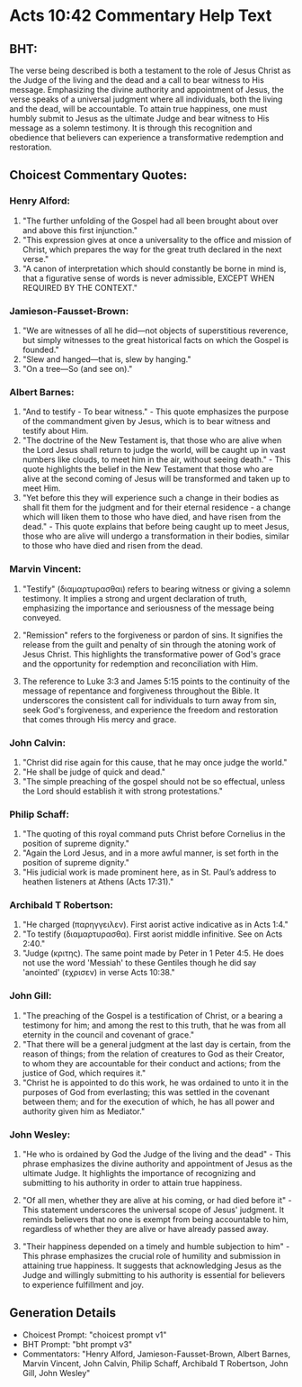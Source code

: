 # Acts 10:42 Commentary Help Text

## BHT:
The verse being described is both a testament to the role of Jesus Christ as the Judge of the living and the dead and a call to bear witness to His message. Emphasizing the divine authority and appointment of Jesus, the verse speaks of a universal judgment where all individuals, both the living and the dead, will be accountable. To attain true happiness, one must humbly submit to Jesus as the ultimate Judge and bear witness to His message as a solemn testimony. It is through this recognition and obedience that believers can experience a transformative redemption and restoration.

## Choicest Commentary Quotes:
### Henry Alford:
1. "The further unfolding of the Gospel had all been brought about over and above this first injunction."
2. "This expression gives at once a universality to the office and mission of Christ, which prepares the way for the great truth declared in the next verse."
3. "A canon of interpretation which should constantly be borne in mind is, that a figurative sense of words is never admissible, EXCEPT WHEN REQUIRED BY THE CONTEXT."

### Jamieson-Fausset-Brown:
1. "We are witnesses of all he did—not objects of superstitious reverence, but simply witnesses to the great historical facts on which the Gospel is founded."
2. "Slew and hanged—that is, slew by hanging."
3. "On a tree—So (and see on)."

### Albert Barnes:
1. "And to testify - To bear witness." - This quote emphasizes the purpose of the commandment given by Jesus, which is to bear witness and testify about Him.
2. "The doctrine of the New Testament is, that those who are alive when the Lord Jesus shall return to judge the world, will be caught up in vast numbers like clouds, to meet him in the air, without seeing death." - This quote highlights the belief in the New Testament that those who are alive at the second coming of Jesus will be transformed and taken up to meet Him.
3. "Yet before this they will experience such a change in their bodies as shall fit them for the judgment and for their eternal residence - a change which will liken them to those who have died, and have risen from the dead." - This quote explains that before being caught up to meet Jesus, those who are alive will undergo a transformation in their bodies, similar to those who have died and risen from the dead.

### Marvin Vincent:
1. "Testify" (διαμαρτυρασθαι) refers to bearing witness or giving a solemn testimony. It implies a strong and urgent declaration of truth, emphasizing the importance and seriousness of the message being conveyed.

2. "Remission" refers to the forgiveness or pardon of sins. It signifies the release from the guilt and penalty of sin through the atoning work of Jesus Christ. This highlights the transformative power of God's grace and the opportunity for redemption and reconciliation with Him.

3. The reference to Luke 3:3 and James 5:15 points to the continuity of the message of repentance and forgiveness throughout the Bible. It underscores the consistent call for individuals to turn away from sin, seek God's forgiveness, and experience the freedom and restoration that comes through His mercy and grace.

### John Calvin:
1. "Christ did rise again for this cause, that he may once judge the world." 
2. "He shall be judge of quick and dead." 
3. "The simple preaching of the gospel should not be so effectual, unless the Lord should establish it with strong protestations."

### Philip Schaff:
1. "The quoting of this royal command puts Christ before Cornelius in the position of supreme dignity."
2. "Again the Lord Jesus, and in a more awful manner, is set forth in the position of supreme dignity."
3. "His judicial work is made prominent here, as in St. Paul’s address to heathen listeners at Athens (Acts 17:31)."

### Archibald T Robertson:
1. "He charged (παρηγγειλεν). First aorist active indicative as in Acts 1:4." 
2. "To testify (διαμαρτυρασθα). First aorist middle infinitive. See on Acts 2:40." 
3. "Judge (κριτης). The same point made by Peter in 1 Peter 4:5. He does not use the word 'Messiah' to these Gentiles though he did say 'anointed' (εχρισεν) in verse Acts 10:38."

### John Gill:
1. "The preaching of the Gospel is a testification of Christ, or a bearing a testimony for him; and among the rest to this truth, that he was from all eternity in the council and covenant of grace."
2. "That there will be a general judgment at the last day is certain, from the reason of things; from the relation of creatures to God as their Creator, to whom they are accountable for their conduct and actions; from the justice of God, which requires it."
3. "Christ he is appointed to do this work, he was ordained to unto it in the purposes of God from everlasting; this was settled in the covenant between them; and for the execution of which, he has all power and authority given him as Mediator."

### John Wesley:
1. "He who is ordained by God the Judge of the living and the dead" - This phrase emphasizes the divine authority and appointment of Jesus as the ultimate Judge. It highlights the importance of recognizing and submitting to his authority in order to attain true happiness.

2. "Of all men, whether they are alive at his coming, or had died before it" - This statement underscores the universal scope of Jesus' judgment. It reminds believers that no one is exempt from being accountable to him, regardless of whether they are alive or have already passed away.

3. "Their happiness depended on a timely and humble subjection to him" - This phrase emphasizes the crucial role of humility and submission in attaining true happiness. It suggests that acknowledging Jesus as the Judge and willingly submitting to his authority is essential for believers to experience fulfillment and joy.


## Generation Details
- Choicest Prompt: "choicest prompt v1"
- BHT Prompt: "bht prompt v3"
- Commentators: "Henry Alford, Jamieson-Fausset-Brown, Albert Barnes, Marvin Vincent, John Calvin, Philip Schaff, Archibald T Robertson, John Gill, John Wesley"
